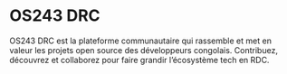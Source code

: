# OS243 DRC
OS243 DRC est la plateforme communautaire qui rassemble et met en valeur les projets open source des développeurs congolais. Contribuez, découvrez et collaborez pour faire grandir l’écosystème tech en RDC.
